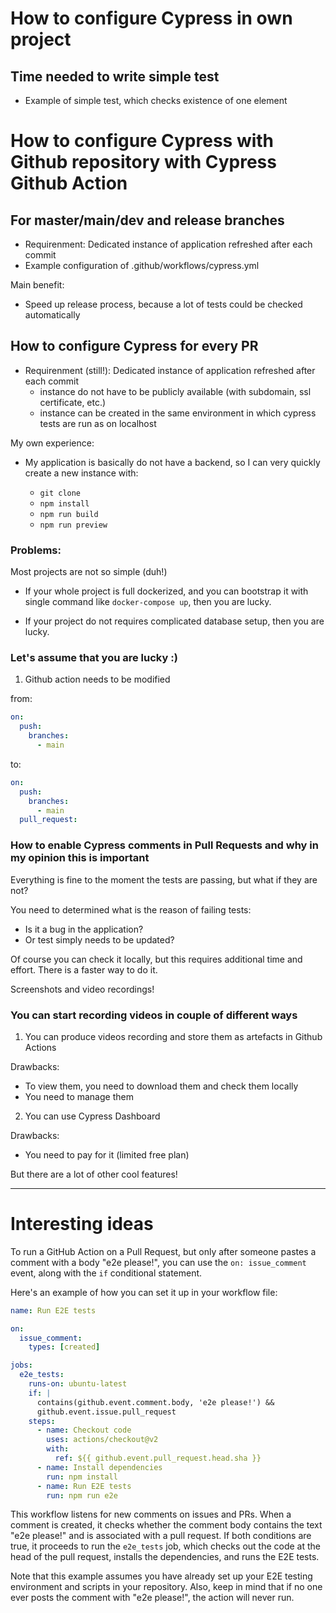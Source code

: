# How to configure Cypress in own project

## Time needed to write simple test

- Example of simple test, which checks existence of one element

# How to configure Cypress with Github repository with Cypress Github Action

## For master/main/dev and release branches

- Requirenment: Dedicated instance of application refreshed after each commit
- Example configuration of .github/workflows/cypress.yml

Main benefit:
- Speed up release process, because a lot of tests could be checked automatically

## How to configure Cypress for every PR

- Requirenment (still!): Dedicated instance of application refreshed after each commit
    - instance do not have to be publicly available (with subdomain, ssl certificate, etc.)
    - instance can be created in the same environment in which cypress tests are run as on localhost


My own experience:

- My application is basically do not have a backend, so I can very quickly create a new instance with:

    - `git clone`
    - `npm install`
    - `npm run build`
    - `npm run preview`


### Problems:

Most projects are not so simple (duh!)

- If your whole project is full dockerized, and you can bootstrap it with single command like `docker-compose up`, then you are lucky.

- If your project do not requires complicated database setup, then you are lucky.


### Let's assume that you are lucky :)

1. Github action needs to be modified

from:

```yaml
on:
  push:
    branches:
      - main
```

to:

```yaml
on:
  push:
    branches:
      - main
  pull_request:
```

### How to enable Cypress comments in Pull Requests and why in my opinion this is important

Everything is fine to the moment the tests are passing, but what if they are not?

You need to determined what is the reason of failing tests:

- Is it a bug in the application?
- Or test simply needs to be updated?

Of course you can check it locally, but this requires additional time and effort. There is a faster way to do it.

Screenshots and video recordings!

### You can start recording videos in couple of different ways

1. You can produce videos recording and store them as artefacts in Github Actions

Drawbacks:

- To view them, you need to download them and check them locally
- You need to manage them

2. You can use Cypress Dashboard

Drawbacks:
- You need to pay for it (limited free plan)

But there are a lot of other cool features!


--------------

# Interesting ideas

To run a GitHub Action on a Pull Request, but only after someone pastes a comment with a body "e2e please!", you can use the `on: issue_comment` event, along with the `if` conditional statement.

Here's an example of how you can set it up in your workflow file:

```yaml
name: Run E2E tests

on:
  issue_comment:
    types: [created]

jobs:
  e2e_tests:
    runs-on: ubuntu-latest
    if: |
      contains(github.event.comment.body, 'e2e please!') &&
      github.event.issue.pull_request
    steps:
      - name: Checkout code
        uses: actions/checkout@v2
        with:
          ref: ${{ github.event.pull_request.head.sha }}
      - name: Install dependencies
        run: npm install
      - name: Run E2E tests
        run: npm run e2e
```

This workflow listens for new comments on issues and PRs. When a comment is created, it checks whether the comment body contains the text "e2e please!" and is associated with a pull request. If both conditions are true, it proceeds to run the `e2e_tests` job, which checks out the code at the head of the pull request, installs the dependencies, and runs the E2E tests.

Note that this example assumes you have already set up your E2E testing environment and scripts in your repository. Also, keep in mind that if no one ever posts the comment with "e2e please!", the action will never run.